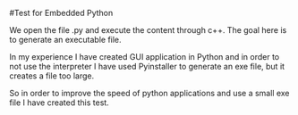 #Test for Embedded Python

We open the file .py and execute the content through c++. The goal here is to generate an executable file. 

In my experience I have created GUI application in Python and in order to not use the interpreter I have used Pyinstaller to generate an exe file, but it creates a file too large.

So in order to improve the speed of python applications and use a small exe file I have created this test.
